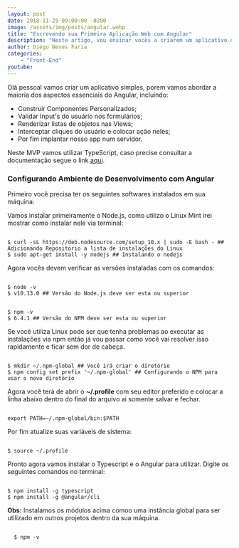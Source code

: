 ```yaml
---
layout: post
date: 2018-11-25 09:00:00 -0200
image: /assets/img/posts/angular.webp
title: "Escrevendo sua Primeira Aplicação Web com Angular"
description: "Neste artigo, vou ensinar vocês a criarem um aplicativo que permita ao usuário postar um artigo (com um título e o URL) e depois poder votar qual artigo mais popular."
author: Diego Neves Faria
categories: 
    - "Front-End"
youtube:
---
```


Olá pessoal vamos criar um aplicativo simples, porem vamos abordar a maioria dos aspectos essenciais do Angular, incluindo:
            
 * Construir Componentes Personalizados;
 * Validar Input's do usuário nos formulários;
 * Renderizar listas de objetos nas Views;
 * Interceptar cliques do usuário e colocar ação neles;
 * Por fim implantar nosso app num servidor.
 
Neste MVP vamos utilizar TypeScript, caso precise consultar a documentação segue o link <a href="https://www.typescriptlang.org/" target="_blank">aqui</a>.
 
<h3><b>Configurando Ambiente de Desenvolvimento com Angular</b></h3>
 
Primeiro você precisa ter os seguintes softwares instalados em sua máquina:
 
Vamos instalar primeiramente o Node.js, como utilizo o Linux Mint irei mostrar como instalar nele via terminal:
<pre><code class="sh">
$ curl -sL https://deb.nodesource.com/setup_10.x | sudo -E bash - ## Adicionando Repositório a lista de instalações do Linux
$ sudo apt-get install -y nodejs ## Instalando o nodejs
</code></pre>
 
Agora vocês devem verificar as versões instaladas com os comandos: 
<pre><code class="sh">
$ node -v
$ v10.13.0 ## Versão do Node.js deve ser esta ou superior
</code></pre>  
<pre><code class="sh">
$ npm -v
$ 6.4.1 ## Versão do NPM deve ser esta ou superior
</code></pre>

Se você utiliza Linux pode ser que tenha problemas ao executar as instalações via npm então já vou passar como você vai resolver isso rapidamente e ficar sem dor de cabeça.
<pre><code class="sh">
$ mkdir ~/.npm-global ## Você irá criar o diretório
$ npm config set prefix '~/.npm-global' ## Configurando o NPM para usar o novo diretório
</code></pre>

Agora você terá de abrir o <b>~/.profile</b> com seu editor preferido e colocar a linha abaixo dentro do final do arquivo ai somente salvar e fechar.
<pre><code class="sh">
export PATH=~/.npm-global/bin:$PATH
</code></pre>

Por fim atualize suas variáveis de sistema:
<pre><code class="sh">
$ source ~/.profile
</code></pre>
 
Pronto agora vamos instalar o Typescript e o Angular para utilizar. Digite os seguintes comandos no terminal:
<pre><code>
$ npm install -g typescript
$ npm install -g @angular/cli
</code></pre>
<b>Obs:</b> Instalamos os módulos acima comoo uma instância global para ser utilizado em outros projetos dentro da sua máquina.
 
  
  <pre><code>
  $ npm -v
  </code></pre>